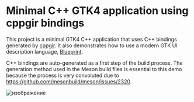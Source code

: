 # Minimal C++ GTK4 application using cppgir bindings

This project is a minimal GTK4 C++ application that uses C++ bindings generated by [cppgir](https://gitlab.com/mnauw/cppgir). It also demonstrates how to use a modern GTK UI description language, [Blueprint](https://jwestman.pages.gitlab.gnome.org/blueprint-compiler).

C++ bindings are auto-generated as a first step of the build process. The generation method used in the Meson build files is essential to this demo because the process is very convoluted due to https://github.com/mesonbuild/meson/issues/2320.

![изображение](https://github.com/slavaandrejev/cppgir-gtk/assets/59517790/ad364829-52f8-44dd-b4b8-b84fc38abee8)
